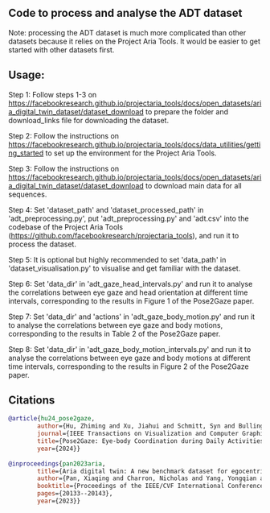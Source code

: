 ## Code to process and analyse the ADT dataset

Note: processing the ADT dataset is much more complicated than other datasets because it relies on the Project Aria Tools. It would be easier to get started with other datasets first.


## Usage:
Step 1: Follow steps 1-3 on https://facebookresearch.github.io/projectaria_tools/docs/open_datasets/aria_digital_twin_dataset/dataset_download to prepare the folder and download_links file for downloading the dataset.

Step 2: Follow the instructions on https://facebookresearch.github.io/projectaria_tools/docs/data_utilities/getting_started to set up the environment for the Project Aria Tools.

Step 3: Follow the instructions on https://facebookresearch.github.io/projectaria_tools/docs/open_datasets/aria_digital_twin_dataset/dataset_download to download main data for all sequences.

Step 4: Set 'dataset_path' and 'dataset_processed_path' in 'adt_preprocessing.py', put 'adt_preprocessing.py' and 'adt.csv' into the codebase of the Project Aria Tools (https://github.com/facebookresearch/projectaria_tools), and run it to process the dataset.

Step 5: It is optional but highly recommended to set 'data_path' in 'dataset_visualisation.py' to visualise and get familiar with the dataset.

Step 6: Set 'data_dir' in 'adt_gaze_head_intervals.py' and run it to analyse the correlations between eye gaze and head orientation at different time intervals, corresponding to the results in Figure 1 of the Pose2Gaze paper.

Step 7: Set 'data_dir' and 'actions' in 'adt_gaze_body_motion.py' and run it to analyse the correlations between eye gaze and body motions, corresponding to the results in Table 2 of the Pose2Gaze paper.

Step 8: Set 'data_dir' in 'adt_gaze_body_motion_intervals.py' and run it to analyse the correlations between eye gaze and body motions at different time intervals, corresponding to the results in Figure 2 of the Pose2Gaze paper.


## Citations

```bibtex
@article{hu24_pose2gaze,
		author={Hu, Zhiming and Xu, Jiahui and Schmitt, Syn and Bulling, Andreas},
		journal={IEEE Transactions on Visualization and Computer Graphics}, 
		title={Pose2Gaze: Eye-body Coordination during Daily Activities for Gaze Prediction from Full-body Poses},
		year={2024}}
			
@inproceedings{pan2023aria,
		title={Aria digital twin: A new benchmark dataset for egocentric 3d machine perception},
		author={Pan, Xiaqing and Charron, Nicholas and Yang, Yongqian and Peters, Scott and Whelan, Thomas and Kong, Chen and Parkhi, Omkar and Newcombe, Richard and Ren, Yuheng Carl},
		booktitle={Proceedings of the IEEE/CVF International Conference on Computer Vision},
		pages={20133--20143},
		year={2023}}
```